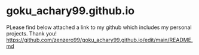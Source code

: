 # goku_achary99.github.io
PLease find below attached a link to my github which includes my personal projects. Thank you!
https://github.com/zenzero99/goku_achary99.github.io/edit/main/README.md
